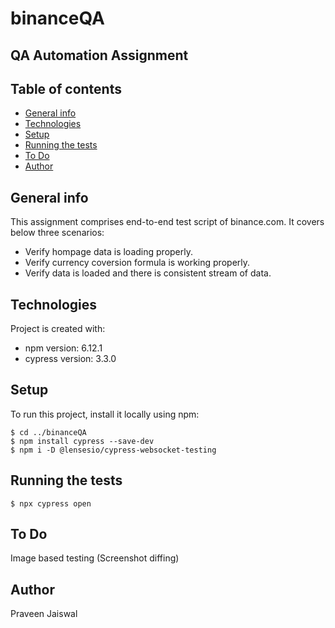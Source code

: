 # binanceQA
## QA Automation Assignment

## Table of contents
* [General info](#general-info)
* [Technologies](#technologies)
* [Setup](#setup)
* [Running the tests](#running-the-tests)
* [To Do](#to-do)
* [Author](#author)

## General info
This assignment comprises end-to-end test script of binance.com. It covers below three scenarios:
* Verify hompage data is loading properly.
* Verify currency coversion formula is working properly.
* Verify data is loaded and there is consistent stream of data.
	
## Technologies
Project is created with:
* npm version: 6.12.1
* cypress version: 3.3.0
	
## Setup
To run this project, install it locally using npm: 

```
$ cd ../binanceQA
$ npm install cypress --save-dev
$ npm i -D @lensesio/cypress-websocket-testing
```

## Running the tests
```
$ npx cypress open
```

## To Do
Image based testing (Screenshot diffing)

## Author
Praveen Jaiswal
